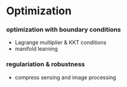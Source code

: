# Optimization

### optimization with boundary conditions
* Lagrange multiplier & KKT conditions
* manifold learning

### regulariation & robustness
* compress sensing and image processing

